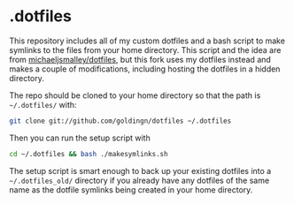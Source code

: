 .dotfiles
========

This repository includes all of my custom dotfiles and a bash script to make symlinks to the files from your home directory.
This script and the idea are from [michaeljsmalley/dotfiles](https://github.com/michaeljsmalley/dotfiles),
but this fork uses my dotfiles instead and makes a couple of modifications, including hosting the dotfiles in a hidden directory.

The repo should be cloned to your home directory so that the path is `~/.dotfiles/` with:

``` bash
git clone git://github.com/goldingn/dotfiles ~/.dotfiles
```

Then you can run the setup script with

``` bash
cd ~/.dotfiles && bash ./makesymlinks.sh
```

The setup script is smart enough to back up your existing dotfiles into a `~/.dotfiles_old/` directory if you already have any dotfiles
of the same name as the dotfile symlinks being created in your home directory.

